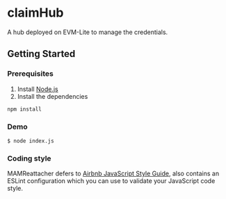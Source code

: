 # claimHub

A hub deployed on EVM-Lite to manage the credentials.

## Getting Started

### Prerequisites

1. Install [Node.js](https://nodejs.org/en/)
2. Install the dependencies
```
npm install
```

### Demo

```
$ node index.js
```

### Coding style 
MAMReattacher defers to [Airbnb JavaScript Style Guide](https://github.com/airbnb/javascript),
also contains an ESLint configuration which you can use to validate your JavaScript code style.